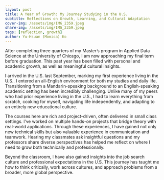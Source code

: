 ```yaml
---
layout: post
title: A Year of Growth: My Journey Studying in the U.S.
subtitle: Reflections on Growth, Learning, and Cultural Adaptation
cover-img: /assets/img/IMG_2359.jpeg
share-img: /assets/img/IMG_2359.jpeg
tags: [reflection, growth]
author: Yu-Hsuan (Monica) Ko
---
```


After completing three quarters of my Master’s program in Applied Data Science at the University of Chicago, I am now approaching my final term before graduation. This past year has been filled with personal and academic growth, as well as meaningful cultural insights.

I arrived in the U.S. last September, marking my first experience living in the U.S.. I entered an all-English environment for both my studies and daily life. Transitioning from a Mandarin-speaking background to an English-speaking academic setting has been incredibly challenging. Unlike many of my peers who had prior experience living in the U.S., I had to learn everything from scratch, cooking for myself, navigating life independently, and adapting to an entirely new educational culture.

The courses here are rich and project-driven, often delivered in small class settings. I've worked on multiple hands-on projects that bridge theory with real-world applications. Through these experiences, I have gained not only new technical skills but also valuable experience in communication and teamwork. Hearing my classmates ask insightful questions and my professors share diverse perspectives has helped me reflect on where I need to grow both technically and professionally.

Beyond the classroom, I have also gained insights into the job search culture and professional expectations in the U.S. This journey has taught me how to think critically, work across cultures, and approach problems from a broader, more global perspective.
